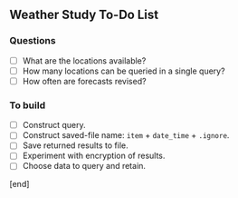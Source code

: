 ## Weather Study To-Do List   
     
### Questions                 
     
- [ ] What are the locations available?   
- [ ] How many locations can be queried in a single query?
- [ ] How often are forecasts revised?    
     
### To build                  
     
- [ ] Construct query.        
- [ ] Construct saved-file name: `item` + `date_time` + `.ignore`.
- [ ] Save returned results to file.      
- [ ] Experiment with encryption of results.
- [ ] Choose data to query and retain.
     
[end] 